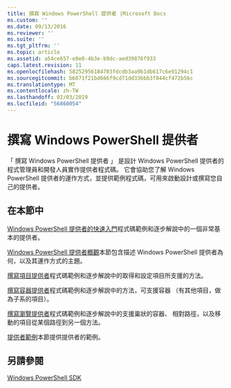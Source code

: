 ```yaml
---
title: 撰寫 Windows PowerShell 提供者 |Microsoft Docs
ms.custom: ''
ms.date: 09/13/2016
ms.reviewer: ''
ms.suite: ''
ms.tgt_pltfrm: ''
ms.topic: article
ms.assetid: a54ce657-e0e0-4b3e-b9dc-aed39876f933
caps.latest.revision: 11
ms.openlocfilehash: 58252956184703fdcdb3aa9b1db617c6e91294c1
ms.sourcegitcommit: b6871f21bd666f9cd71dd336bb3f844cf472b56c
ms.translationtype: MT
ms.contentlocale: zh-TW
ms.lasthandoff: 02/03/2019
ms.locfileid: "56860054"
---
```

# <a name="writing-a-windows-powershell-provider"></a>撰寫 Windows PowerShell 提供者

「 撰寫 Windows PowerShell 提供者 」 是設計 Windows PowerShell 提供者的程式管理員和開發人員實作提供者程式碼。 它會協助您了解 Windows PowerShell 提供者的運作方式，並提供範例程式碼，可用來啟動設計或撰寫您自己的提供者。

## <a name="in-this-section"></a>在本節中

[Windows PowerShell 提供者的快速入門](./windows-powershell-provider-quickstart.md)程式碼範例和逐步解說中的一個非常基本的提供者。

[Windows PowerShell 提供者概觀](./windows-powershell-provider-overview.md)本節包含描述 Windows PowerShell 提供者為何，以及其運作方式的主題。

[撰寫項目提供者](./writing-an-item-provider.md)程式碼範例和逐步解說中的取得和設定項目所支援的方法。

[撰寫容器提供者](./writing-a-container-provider.md)程式碼範例和逐步解說中的方法，可支援容器 （有其他項目，做為子系的項目）。

[撰寫瀏覽提供者](./writing-a-navigation-provider.md)程式碼範例和逐步解說中的支援巢狀的容器、 相對路徑，以及移動的項目從某個路徑到另一個方法。

[提供者範例](./provider-samples.md)本節提供提供者的範例。

## <a name="see-also"></a>另請參閱

[Windows PowerShell SDK](../windows-powershell-reference.md)